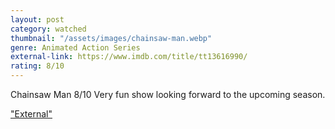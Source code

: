 ```yaml
---
layout: post
category: watched
thumbnail: "/assets/images/chainsaw-man.webp"
genre: Animated Action Series
external-link: https://www.imdb.com/title/tt13616990/
rating: 8/10
---
```

Chainsaw Man
8/10
Very fun show looking forward to the upcoming season.

["External"](https://www.imdb.com/title/tt13616990/)